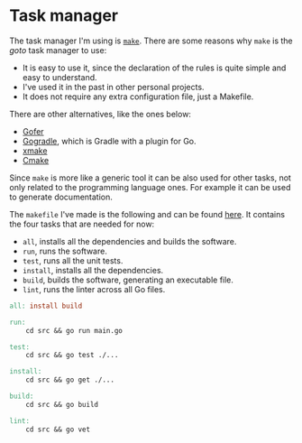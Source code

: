 # Task manager

The task manager I'm using is [`make`](https://www.gnu.org/software/make/). There are some reasons why `make` is the *goto* task manager to use:

- It is easy to use it, since the declaration of the rules is quite simple and easy to understand.
- I've used it in the past in other personal projects.
- It does not require any extra configuration file, just a Makefile.

There are other alternatives, like the ones below:

- [Gofer](https://github.com/chuckpreslar/gofer)
- [Gogradle](https://github.com/gogradle/gogradle), which is Gradle with a plugin for Go.
- [xmake](https://xmake.io/#/)
- [Cmake](https://cmake.org/)

Since `make` is more like a generic tool it can be also used for other tasks, not only related to the programming language ones. For example it can be used to generate documentation.

The `makefile` I've made is the following and can be found [here](../Makefile). It contains the four tasks that are needed for now:

- `all`, installs all the dependencies and builds the software.
- `run`, runs the software.
- `test`, runs all the unit tests.
- `install`, installs all the dependencies.
- `build`, builds the software, generating an executable file.
- `lint`, runs the linter across all Go files.

```Makefile
all: install build

run:
    cd src && go run main.go

test:
    cd src && go test ./...

install:
    cd src && go get ./...

build:
    cd src && go build

lint:
    cd src && go vet
```
